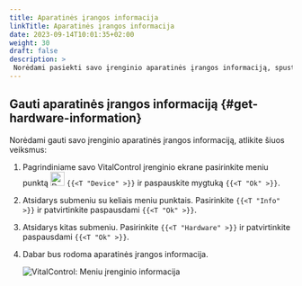 ```yaml
---
title: Aparatinės įrangos informacija
linkTitle: Aparatinės įrangos informacija
date: 2023-09-14T10:01:35+02:00
weight: 30
draft: false
description: >
 Norėdami pasiekti savo įrenginio aparatinės įrangos informaciją, spustelėkite čia
---
```

## Gauti aparatinės įrangos informaciją {#get-hardware-information}

Norėdami gauti savo įrenginio aparatinės įrangos informaciją, atlikite šiuos veiksmus:

1. Pagrindiniame savo VitalControl įrenginio ekrane pasirinkite meniu punktą <img src="/icons/device.svg" width="25" align="bottom" alt="Device" />  `{{<T "Device" >}}` ir paspauskite mygtuką `{{<T "Ok" >}}`.

2. Atsidarys submeniu su keliais meniu punktais. Pasirinkite `{{<T "Info" >}}` ir patvirtinkite paspausdami `{{<T "Ok" >}}`.

3. Atsidarys kitas submeniu. Pasirinkite `{{<T "Hardware" >}}` ir patvirtinkite paspausdami `{{<T "Ok" >}}`.

4. Dabar bus rodoma aparatinės įrangos informacija.

   ![VitalControl: Meniu įrenginio informacija](../images/hardware.png "Gauti aparatinės įrangos informaciją")
